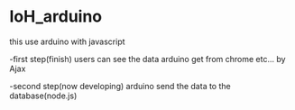 # IoH_arduino
this use arduino with javascript

-first step(finish)
users can see the data arduino get from chrome etc... by Ajax

-second step(now developing)
arduino send the data to the database(node.js)
